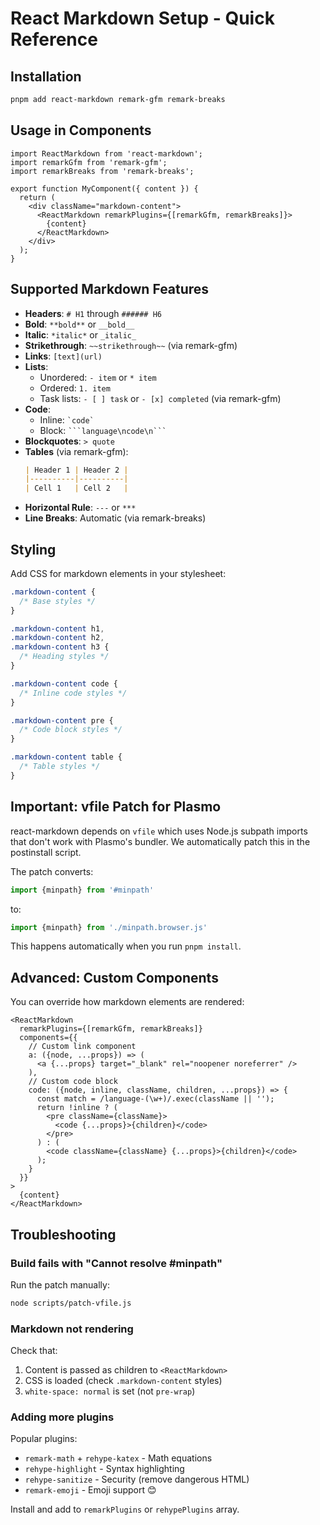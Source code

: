 # React Markdown Setup - Quick Reference

## Installation

```bash
pnpm add react-markdown remark-gfm remark-breaks
```

## Usage in Components

```tsx
import ReactMarkdown from 'react-markdown';
import remarkGfm from 'remark-gfm';
import remarkBreaks from 'remark-breaks';

export function MyComponent({ content }) {
  return (
    <div className="markdown-content">
      <ReactMarkdown remarkPlugins={[remarkGfm, remarkBreaks]}>
        {content}
      </ReactMarkdown>
    </div>
  );
}
```

## Supported Markdown Features

- **Headers**: `# H1` through `###### H6`
- **Bold**: `**bold**` or `__bold__`
- **Italic**: `*italic*` or `_italic_`
- **Strikethrough**: `~~strikethrough~~` (via remark-gfm)
- **Links**: `[text](url)`
- **Lists**: 
  - Unordered: `- item` or `* item`
  - Ordered: `1. item`
  - Task lists: `- [ ] task` or `- [x] completed` (via remark-gfm)
- **Code**:
  - Inline: `` `code` ``
  - Block: ` ```language\ncode\n``` `
- **Blockquotes**: `> quote`
- **Tables** (via remark-gfm):
  ```markdown
  | Header 1 | Header 2 |
  |----------|----------|
  | Cell 1   | Cell 2   |
  ```
- **Horizontal Rule**: `---` or `***`
- **Line Breaks**: Automatic (via remark-breaks)

## Styling

Add CSS for markdown elements in your stylesheet:

```css
.markdown-content {
  /* Base styles */
}

.markdown-content h1,
.markdown-content h2,
.markdown-content h3 {
  /* Heading styles */
}

.markdown-content code {
  /* Inline code styles */
}

.markdown-content pre {
  /* Code block styles */
}

.markdown-content table {
  /* Table styles */
}
```

## Important: vfile Patch for Plasmo

react-markdown depends on `vfile` which uses Node.js subpath imports that don't work with Plasmo's bundler. We automatically patch this in the postinstall script.

The patch converts:
```js
import {minpath} from '#minpath'
```
to:
```js
import {minpath} from './minpath.browser.js'
```

This happens automatically when you run `pnpm install`.

## Advanced: Custom Components

You can override how markdown elements are rendered:

```tsx
<ReactMarkdown
  remarkPlugins={[remarkGfm, remarkBreaks]}
  components={{
    // Custom link component
    a: ({node, ...props}) => (
      <a {...props} target="_blank" rel="noopener noreferrer" />
    ),
    // Custom code block
    code: ({node, inline, className, children, ...props}) => {
      const match = /language-(\w+)/.exec(className || '');
      return !inline ? (
        <pre className={className}>
          <code {...props}>{children}</code>
        </pre>
      ) : (
        <code className={className} {...props}>{children}</code>
      );
    }
  }}
>
  {content}
</ReactMarkdown>
```

## Troubleshooting

### Build fails with "Cannot resolve #minpath"

Run the patch manually:
```bash
node scripts/patch-vfile.js
```

### Markdown not rendering

Check that:
1. Content is passed as children to `<ReactMarkdown>`
2. CSS is loaded (check `.markdown-content` styles)
3. `white-space: normal` is set (not `pre-wrap`)

### Adding more plugins

Popular plugins:
- `remark-math` + `rehype-katex` - Math equations
- `rehype-highlight` - Syntax highlighting
- `rehype-sanitize` - Security (remove dangerous HTML)
- `remark-emoji` - Emoji support 😊

Install and add to `remarkPlugins` or `rehypePlugins` array.
